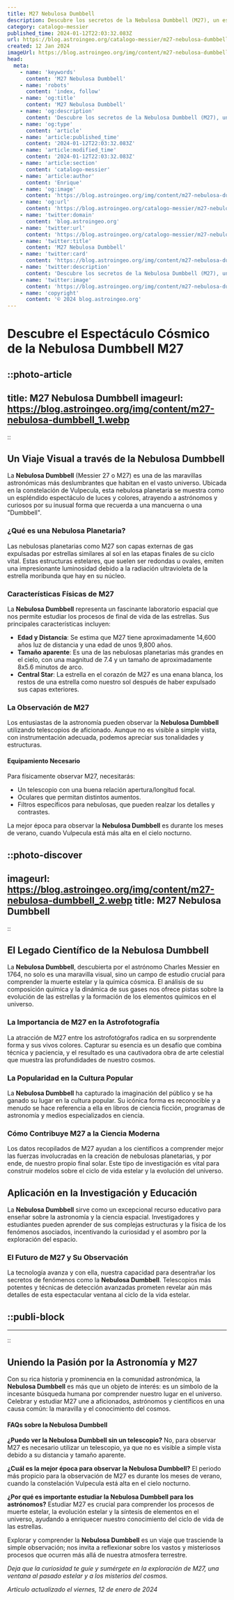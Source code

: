 ```yaml
---
title: M27 Nebulosa Dumbbell
description: Descubre los secretos de la Nebulosa Dumbbell (M27), un espectáculo cósmico con una historia fascinante y una belleza sin igual en el espacio.
category: catalogo-messier
published_time: 2024-01-12T22:03:32.083Z
url: https://blog.astroingeo.org/catalogo-messier/m27-nebulosa-dumbbell
created: 12 Jan 2024
imageUrl: https://blog.astroingeo.org/img/content/m27-nebulosa-dumbbell_1.webp
head:
  meta:
    - name: 'keywords'
      content: 'M27 Nebulosa Dumbbell'
    - name: 'robots'
      content: 'index, follow'
    - name: 'og:title'
      content: 'M27 Nebulosa Dumbbell'
    - name: 'og:description'
      content: 'Descubre los secretos de la Nebulosa Dumbbell (M27), un espectáculo cósmico con una historia fascinante y una belleza sin igual en el espacio.'
    - name: 'og:type'
      content: 'article'
    - name: 'article:published_time'
      content: '2024-01-12T22:03:32.083Z'
    - name: 'article:modified_time'
      content: '2024-01-12T22:03:32.083Z'
    - name: 'article:section'
      content: 'catalogo-messier'
    - name: 'article:author'
      content: 'Enrique'
    - name: 'og:image'
      content: 'https://blog.astroingeo.org/img/content/m27-nebulosa-dumbbell_1.webp'
    - name: 'og:url'
      content: 'https://blog.astroingeo.org/catalogo-messier/m27-nebulosa-dumbbell'
    - name: 'twitter:domain'
      content: 'blog.astroingeo.org'
    - name: 'twitter:url'
      content: 'https://blog.astroingeo.org/catalogo-messier/m27-nebulosa-dumbbell'
    - name: 'twitter:title'
      content: 'M27 Nebulosa Dumbbell'
    - name: 'twitter:card'
      content: 'https://blog.astroingeo.org/img/content/m27-nebulosa-dumbbell_1.webp'
    - name: 'twitter:description'
      content: 'Descubre los secretos de la Nebulosa Dumbbell (M27), un espectáculo cósmico con una historia fascinante y una belleza sin igual en el espacio.'
    - name: 'twitter:image'
      content: 'https://blog.astroingeo.org/img/content/m27-nebulosa-dumbbell_1.webp'
    - name: 'copyright'
      content: '© 2024 blog.astroingeo.org'
---
```

# Descubre el Espectáculo Cósmico de la Nebulosa Dumbbell M27


::photo-article
---
title: M27 Nebulosa Dumbbell
imageurl: https://blog.astroingeo.org/img/content/m27-nebulosa-dumbbell_1.webp
---
::


## Un Viaje Visual a través de la Nebulosa Dumbbell

La **Nebulosa Dumbbell** (Messier 27 o M27) es una de las maravillas astronómicas más deslumbrantes que habitan en el vasto universo. Ubicada en la constelación de Vulpecula, esta nebulosa planetaria se muestra como un espléndido espectáculo de luces y colores, atrayendo a astrónomos y curiosos por su inusual forma que recuerda a una mancuerna o una "Dumbbell". 

### ¿Qué es una Nebulosa Planetaria?

Las nebulosas planetarias como M27 son capas externas de gas expulsadas por estrellas similares al sol en las etapas finales de su ciclo vital. Estas estructuras estelares, que suelen ser redondas u ovales, emiten una impresionante luminosidad debido a la radiación ultravioleta de la estrella moribunda que hay en su núcleo.

### Características Físicas de M27

La **Nebulosa Dumbbell** representa un fascinante laboratorio espacial que nos permite estudiar los procesos de final de vida de las estrellas. Sus principales características incluyen:

- **Edad y Distancia**: Se estima que M27 tiene aproximadamente 14,600 años luz de distancia y una edad de unos 9,800 años.
- **Tamaño aparente**: Es una de las nebulosas planetarias más grandes en el cielo, con una magnitud de 7.4 y un tamaño de aproximadamente 8x5.6 minutos de arco.
- **Central Star**: La estrella en el corazón de M27 es una enana blanca, los restos de una estrella como nuestro sol después de haber expulsado sus capas exteriores.

### La Observación de M27

Los entusiastas de la astronomía pueden observar la **Nebulosa Dumbbell** utilizando telescopios de aficionado. Aunque no es visible a simple vista, con instrumentación adecuada, podemos apreciar sus tonalidades y estructuras.

#### Equipamiento Necesario

Para físicamente observar M27, necesitarás:

- Un telescopio con una buena relación apertura/longitud focal.
- Oculares que permitan distintos aumentos.
- Filtros específicos para nebulosas, que pueden realzar los detalles y contrastes.

La mejor época para observar la **Nebulosa Dumbbell** es durante los meses de verano, cuando Vulpecula está más alta en el cielo nocturno.


::photo-discover
---
imageurl: https://blog.astroingeo.org/img/content/m27-nebulosa-dumbbell_2.webp
title: M27 Nebulosa Dumbbell
---
::


## El Legado Científico de la Nebulosa Dumbbell

La **Nebulosa Dumbbell**, descubierta por el astrónomo Charles Messier en 1764, no solo es una maravilla visual, sino un campo de estudio crucial para comprender la muerte estelar y la química cósmica. El análisis de su composición química y la dinámica de sus gases nos ofrece pistas sobre la evolución de las estrellas y la formación de los elementos químicos en el universo.

### La Importancia de M27 en la Astrofotografía

La atracción de M27 entre los astrofotógrafos radica en su sorprendente forma y sus vivos colores. Capturar su esencia es un desafío que combina técnica y paciencia, y el resultado es una cautivadora obra de arte celestial que muestra las profundidades de nuestro cosmos.

### La Popularidad en la Cultura Popular

La **Nebulosa Dumbbell** ha capturado la imaginación del público y se ha ganado su lugar en la cultura popular. Su icónica forma es reconocible y a menudo se hace referencia a ella en libros de ciencia ficción, programas de astronomía y medios especializados en ciencia.

### Cómo Contribuye M27 a la Ciencia Moderna

Los datos recopilados de M27 ayudan a los científicos a comprender mejor las fuerzas involucradas en la creación de nebulosas planetarias, y por ende, de nuestro propio final solar. Este tipo de investigación es vital para construir modelos sobre el ciclo de vida estelar y la evolución del universo.

## Aplicación en la Investigación y Educación

La **Nebulosa Dumbbell** sirve como un excepcional recurso educativo para enseñar sobre la astronomía y la ciencia espacial. Investigadores y estudiantes pueden aprender de sus complejas estructuras y la física de los fenómenos asociados, incentivando la curiosidad y el asombro por la exploración del espacio.

### El Futuro de M27 y Su Observación

La tecnología avanza y con ella, nuestra capacidad para desentrañar los secretos de fenómenos como la **Nebulosa Dumbbell**. Telescopios más potentes y técnicas de detección avanzadas prometen revelar aún más detalles de esta espectacular ventana al ciclo de la vida estelar.


  ::publi-block
  ---
  ---
  ::
  
  
## Uniendo la Pasión por la Astronomía y M27

Con su rica historia y prominencia en la comunidad astronómica, la **Nebulosa Dumbbell** es más que un objeto de interés: es un símbolo de la incesante búsqueda humana por comprender nuestro lugar en el universo. Celebrar y estudiar M27 une a aficionados, astrónomos y científicos en una causa común: la maravilla y el conocimiento del cosmos.

#### FAQs sobre la Nebulosa Dumbbell

**¿Puedo ver la Nebulosa Dumbbell sin un telescopio?**
No, para observar M27 es necesario utilizar un telescopio, ya que no es visible a simple vista debido a su distancia y tamaño aparente.

**¿Cuál es la mejor época para observar la Nebulosa Dumbbell?**
El periodo más propicio para la observación de M27 es durante los meses de verano, cuando la constelación Vulpecula está alta en el cielo nocturno.

**¿Por qué es importante estudiar la Nebulosa Dumbbell para los astrónomos?**
Estudiar M27 es crucial para comprender los procesos de muerte estelar, la evolución estelar y la síntesis de elementos en el universo, ayudando a enriquecer nuestro conocimiento del ciclo de vida de las estrellas.

Explorar y comprender la **Nebulosa Dumbbell** es un viaje que trasciende la simple observación; nos invita a reflexionar sobre los vastos y misteriosos procesos que ocurren más allá de nuestra atmosfera terrestre.

*Deja que la curiosidad te guíe y sumérgete en la exploración de M27, una ventana al pasado estelar y a los misterios del cosmos.*

_Artículo actualizado el viernes, 12 de enero de 2024_
